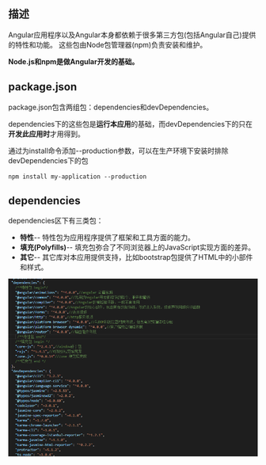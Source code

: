 ## 描述 ##

Angular应用程序以及Angular本身都依赖于很多第三方包(包括Angular自己)提供的特性和功能。 这些包由Node包管理器(npm)负责安装和维护。

**Node.js和npm是做Angular开发的基础。**

## package.json ##

package.json包含两组包：dependencies和devDependencies。

dependencies下的这些包是**运行本应用**的基础，而devDependencies下的只在**开发此应用时**才用得到。 

通过为install命令添加--production参数，可以在生产环境下安装时排除devDependencies下的包
	
	npm install my-application --production

## dependencies ##

dependencies区下有三类包：

- **特性**-- 特性包为应用程序提供了框架和工具方面的能力。
- **填充(Polyfills)**-- 填充包弥合了不同浏览器上的JavaScript实现方面的差异。
- **其它**-- 其它库对本应用提供支持，比如bootstrap包提供了HTML中的小部件和样式。

![](./imgs/dependencies.png)
